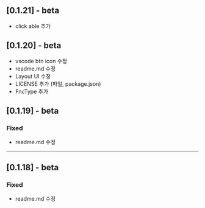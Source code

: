 ## [0.1.21] - beta

- click able 추가

## [0.1.20] - beta

- vscode btn icon 수정
- readme.md 수정
- Layout UI 수정
- LICENSE 추가 (파일, package.json)
- FncType 추가

## [0.1.19] - beta

### Fixed

- readme.md 수정

---

## [0.1.18] - beta

### Fixed

- readme.md 수정
